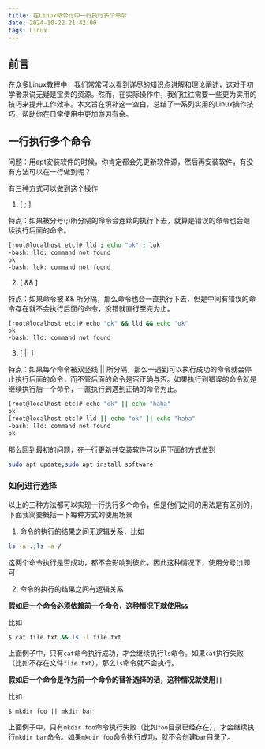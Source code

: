 ```yaml
---
title: 在Linux命令行中一行执行多个命令
date: 2024-10-22 21:42:00
tags: Linux
---
```

## 前言

在众多Linux教程中，我们常常可以看到详尽的知识点讲解和理论阐述，这对于初学者来说无疑是宝贵的资源。然而，在实际操作中，我们往往需要一些更为实用的技巧来提升工作效率。本文旨在填补这一空白，总结了一系列实用的Linux操作技巧，帮助你在日常使用中更加游刃有余。

## 一行执行多个命令

问题：用apt安装软件的时候，你肯定都会先更新软件源，然后再安装软件，有没有方法可以在一行做到呢？

有三种方式可以做到这个操作

1. [ ; ]

特点：如果被分号(;)所分隔的命令会连续的执行下去，就算是错误的命令也会继续执行后面的命令。

```bash
[root@localhost etc]# lld ; echo "ok" ; lok
-bash: lld: command not found
ok
-bash: lok: command not found
```

2. [ && ]

特点：如果命令被 && 所分隔，那么命令也会一直执行下去，但是中间有错误的命令存在就不会执行后面的命令，没错就直行至完为止。
```bash
[root@localhost etc]# echo "ok" && lld && echo "ok"
ok
-bash: lld: command not found
```
3. [ || ]

特点：如果每个命令被双竖线 || 所分隔，那么一遇到可以执行成功的命令就会停止执行后面的命令，而不管后面的命令是否正确与否。如果执行到错误的命令就是继续执行后一个命令，一直执行到遇到正确的命令为止。
```bash
[root@localhost etc]# echo "ok" || echo "haha"
ok
[root@localhost etc]# lld || echo "ok" || echo "haha"
-bash: lld: command not found
ok
```

那么回到最初的问题，在一行更新并安装软件可以用下面的方式做到
```bash
sudo apt update;sudo apt install software
```

### 如何进行选择

以上的三种方法都可以实现一行执行多个命令，但是他们之间的用法是有区别的，下面我简要概括一下每种方式的使用场景

1.   命令的执行的结果之间无逻辑关系，比如

```bash
ls -a .;ls -a /
```

这两个命令执行是否成功，都不会影响到彼此，因此这种情况下，使用分号(;)即可

2.   命令的执行的结果之间有逻辑关系

**假如后一个命令必须依赖前一个命令，这种情况下就使用`&&`**

比如

```bash
$ cat file.txt && ls -l file.txt
```

上面例子中，只有`cat`命令执行成功，才会继续执行`ls`命令。如果`cat`执行失败（比如不存在文件`flie.txt`），那么`ls`命令就不会执行。

**假如后一个命令是作为前一个命令的替补选择的话，这种情况就使用`||`**

比如

```
$ mkdir foo || mkdir bar
```

上面例子中，只有`mkdir foo`命令执行失败（比如`foo`目录已经存在），才会继续执行`mkdir bar`命令。如果`mkdir foo`命令执行成功，就不会创建`bar`目录了。
